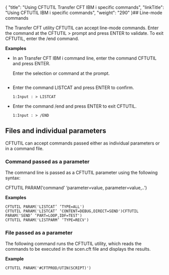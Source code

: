 {
    "title": "Using CFTUTIL Transfer CFT IBM i specific commands",
    "linkTitle": "Using CFTUTIL IBM i specific commands",
    "weight": "290"
}## Line-mode commands

The Transfer CFT utility CFTUTIL can accept line-mode commands. Enter the command at the CFTUTIL &gt; prompt and press ENTER to validate. To exit CFTUTIL, enter the /end command.

****Examples****

- In an Transfer CFT IBM i command line, enter the command CFTUTIL and press ENTER.

    Enter the selection or command at the prompt.

    ``` > CFTUTIL
    ```

- Enter the command LISTCAT and press ENTER to confirm.
    ```
    1:Input : > LISTCAT
    ```

- Enter the command /end and press ENTER to exit CFTUTIL.
    ```
    1:Input : > /END
    ```

## Files and individual parameters

CFTUTIL can accept commands passed either as individual parameters or in a command file.

### Command passed as a parameter

The command line is passed as a CFTUTIL parameter using the following syntax:

CFTUTIL PARAM(‘command’ ‘parameter=value, parameter=value,..’)

******Examples******

```
CFTUTIL PARAM('LISTCAT’ ‘TYPE=ALL')
CFTUTIL PARAM('LISTCAT’ ‘CONTENT=DEBUG,DIRECT=SEND')CFTUTIL PARAM('SEND’ ‘PART=LOOP,IDF=TEST')
CFTUTIL PARAM('LISTPARM’ ‘TYPE=RECV')
```

### File passed as a parameter

The following command runs the CFTUTIL utility, which reads the commands to be executed in the scen.cft file and displays the results.

****Example****

```
CFTUTIL PARAM('#CFTPROD/UTIN(SCRIPT)')
```

